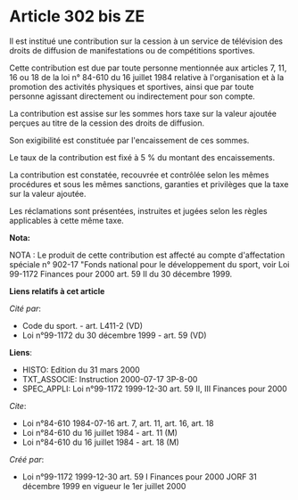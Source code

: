 # Article 302 bis ZE

Il est institué une contribution sur la cession à un service de télévision des droits de diffusion de manifestations ou de
compétitions sportives.

Cette contribution est due par toute personne mentionnée aux articles 7, 11, 16 ou 18 de la loi n° 84-610 du 16 juillet 1984
relative à l'organisation et à la promotion des activités physiques et sportives, ainsi que par toute personne agissant
directement ou indirectement pour son compte.

La contribution est assise sur les sommes hors taxe sur la valeur ajoutée perçues au titre de la cession des droits de
diffusion.

Son exigibilité est constituée par l'encaissement de ces sommes.

Le taux de la contribution est fixé à 5 % du montant des encaissements.

La contribution est constatée, recouvrée et contrôlée selon les mêmes procédures et sous les mêmes sanctions, garanties et
privilèges que la taxe sur la valeur ajoutée.

Les réclamations sont présentées, instruites et jugées selon les règles applicables à cette même taxe.

**Nota:**

NOTA : Le produit de cette contribution est affecté au compte d'affectation spéciale n° 902-17 "Fonds national pour le
développement du sport, voir Loi 99-1172 Finances pour 2000 art. 59 II du 30 décembre 1999.

**Liens relatifs à cet article**

_Cité par_:

  - Code du sport. - art. L411-2 (VD)
  - Loi n°99-1172 du 30 décembre 1999 - art. 59 (VD)

**Liens**:

  - HISTO: Edition du 31 mars 2000
  - TXT_ASSOCIE: Instruction 2000-07-17 3P-8-00
  - SPEC_APPLI: Loi n°99-1172 1999-12-30 art. 59 II, III Finances pour 2000

_Cite_:

  - Loi n°84-610 1984-07-16 art. 7, art. 11, art. 16, art. 18
  - Loi n°84-610 du 16 juillet 1984 - art. 11 (M)
  - Loi n°84-610 du 16 juillet 1984 - art. 18 (M)

_Créé par_:

  - Loi n°99-1172 1999-12-30 art. 59 I Finances pour 2000 JORF 31 décembre 1999 en vigueur le 1er juillet 2000
